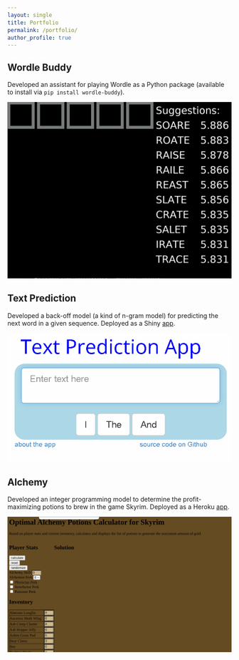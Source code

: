```yaml
---
layout: single
title: Portfolio
permalink: /portfolio/
author_profile: true
---
```


## Wordle Buddy

Developed an assistant for playing Wordle as a Python package (available to install via `pip install wordle-buddy`).

![wordle buddy demo](../assets/images/wordle_buddy_demo.gif)

## Text Prediction

Developed a back-off model (a kind of n-gram model) for predicting the next word in a given sequence. Deployed as a Shiny [app](https://ericoden.shinyapps.io/text_prediction/).

![shiny app demo](../assets/images/text_prediction_demo.gif)

## Alchemy

Developed an integer programming model to determine the profit-maximizing potions to brew in the game Skyrim. Deployed as a Heroku [app](http://skyrim-alchemy-app.herokuapp.com/).

![alchemy demo](../assets/images/alchemy_demo.gif)
